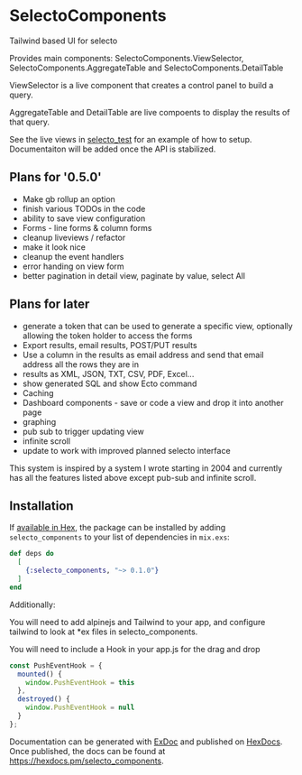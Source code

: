 
# SelectoComponents

Tailwind based UI for selecto

Provides main components: SelectoComponents.ViewSelector, SelectoComponents.AggregateTable and SelectoComponents.DetailTable

ViewSelector is a live component that creates a control panel to build a query.

AggregateTable and DetailTable are live compoents to display the results of that query.

See the live views in [selecto_test](https://github.com/seeken/selecto_test) for an example of how to setup. Documentaiton will be added once the API is stabilized.

## Plans for '0.5.0'

- Make gb rollup an option
- finish various TODOs in the code
- ability to save view configuration
- Forms - line forms & column forms
- cleanup liveviews / refactor
- make it look nice
- cleanup the event handlers
- error handing on view form
- better pagination in detail view, paginate by value, select All

## Plans for later

- generate a token that can be used to generate a specific view, optionally allowing the token holder to access the forms
- Export results, email results, POST/PUT results
- Use a column in the results as email address and send that email address all the rows they are in
- results as XML, JSON, TXT, CSV, PDF, Excel...
- show generated SQL and show Ecto command
- Caching
- Dashboard components - save or code a view and drop it into another page
- graphing
- pub sub to trigger updating view
- infinite scroll
- update to work with improved planned selecto interface

This system is inspired by a system I wrote starting in 2004 and currently has all the features listed above except pub-sub and infinite scroll.

## Installation

If [available in Hex](https://hex.pm/docs/publish), the package can be installed
by adding `selecto_components` to your list of dependencies in `mix.exs`:

```elixir
def deps do
  [
    {:selecto_components, "~> 0.1.0"}
  ]
end
```

Additionally:

You will need to add alpinejs and Tailwind to your app, and configure tailwind to look at *ex files in selecto_components.

You will need to include a Hook in your app.js for the drag and drop

```javascript
const PushEventHook = {
  mounted() {
    window.PushEventHook = this
  },
  destroyed() {
    window.PushEventHook = null
  }
};
```

Documentation can be generated with [ExDoc](https://github.com/elixir-lang/ex_doc)
and published on [HexDocs](https://hexdocs.pm). Once published, the docs can
be found at <https://hexdocs.pm/selecto_components>.
